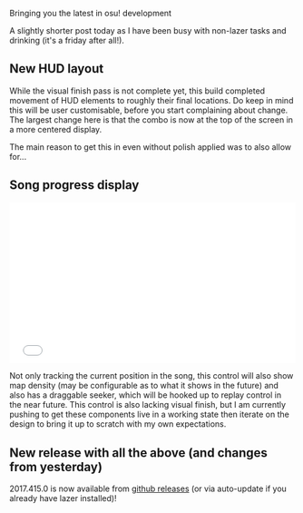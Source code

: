 Bringing you the latest in osu! development

A slightly shorter post today as I have been busy with non-lazer tasks and drinking (it's a friday after all!).

## New HUD layout

While the visual finish pass is not complete yet, this build completed movement of HUD elements to roughly their final locations. Do keep in mind this will be user customisable, before you start complaining about change. The largest change here is that the combo is now at the top of the screen in a more centered display.

The main reason to get this in even without polish applied was to also allow for...

## Song progress display

<div style="width: 100%; height: 0px; position: relative; padding-bottom: 56.250%;"><iframe src="//streamable.com/s/52yju/pfjtfl" frameborder="0" allowfullscreen webkitallowfullscreen mozallowfullscreen scrolling="no" style="width: 100%; height: 100%; position: absolute;"></iframe><script async src="//v.embedcdn.com/v1/embed.js"></script></div>

Not only tracking the current position in the song, this control will also show map density (may be configurable as to what it shows in the future) and also has a draggable seeker, which will be hooked up to replay control in the near future. This control is also lacking visual finish, but I am currently pushing to get these components live in a working state then iterate on the design to bring it up to scratch with my own expectations.

## New release with all the above (and changes from yesterday)

2017.415.0 is now available from [github releases](https://github.com/ppy/osu/releases/tag/v2017.415.0) (or via auto-update if you already have lazer installed)!